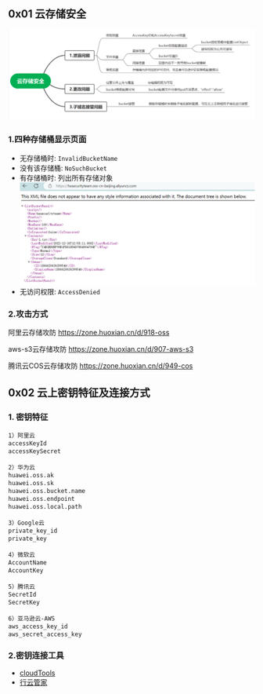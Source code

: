 ## 0x01 云存储安全
![云存储安全](./云存储安全.png)

### 1.四种存储桶显示页面
* 无存储桶时: `InvalidBucketName`
* 没有该存储桶: `NoSuchBucket`
* 有存储桶时: 列出所有存储对象
![存储桶对象](./存储桶对象.png)
* 无访问权限: `AccessDenied`


### 2.攻击方式

阿里云存储攻防
https://zone.huoxian.cn/d/918-oss

aws-s3云存储攻防
https://zone.huoxian.cn/d/907-aws-s3

腾讯云COS云存储攻防
https://zone.huoxian.cn/d/949-cos

## 0x02 云上密钥特征及连接方式
### 1. 密钥特征
```
1）阿里云
accessKeyId
accessKeySecret

2）华为云
huawei.oss.ak
huawei.oss.sk
huawei.oss.bucket.name
huawei.oss.endpoint
huawei.oss.local.path

3）Google云
private_key_id
private_key

4）微软云
AccountName
AccountKey

5）腾讯云
SecretId
SecretKey

6）亚马逊云-AWS
aws_access_key_id
aws_secret_access_key
```

### 2.密钥连接工具
* [cloudTools](https://github.com/dark-kingA/cloudTools)
* [行云管家](https://www.cloudbility.com/)